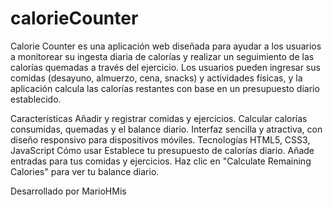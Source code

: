 # calorieCounter

Calorie Counter es una aplicación web diseñada para ayudar a los usuarios a monitorear su ingesta diaria de calorías y realizar un seguimiento de las calorías quemadas a través del ejercicio. Los usuarios pueden ingresar sus comidas (desayuno, almuerzo, cena, snacks) y actividades físicas, y la aplicación calcula las calorías restantes con base en un presupuesto diario establecido.

Características
Añadir y registrar comidas y ejercicios.
Calcular calorías consumidas, quemadas y el balance diario.
Interfaz sencilla y atractiva, con diseño responsivo para dispositivos móviles.
Tecnologías
HTML5, CSS3, JavaScript
Cómo usar
Establece tu presupuesto de calorías diario.
Añade entradas para tus comidas y ejercicios.
Haz clic en "Calculate Remaining Calories" para ver tu balance diario.

Desarrollado por MarioHMis

